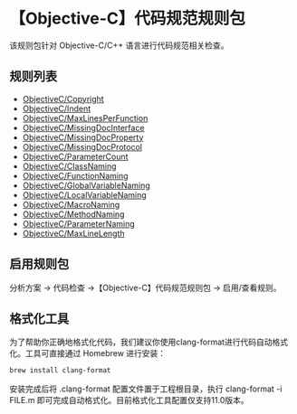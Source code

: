 
# 【Objective-C】代码规范规则包

该规则包针对 Objective-C/C++ 语言进行代码规范相关检查。

## 规则列表

- [ObjectiveC/Copyright](https://tencent.github.io/CodeAnalysis/zh/guide/代码检查/工具/TCA-Armory-C1.html#ObjectiveC/Copyright)
- [ObjectiveC/Indent](https://tencent.github.io/CodeAnalysis/zh/guide/代码检查/工具/TCA-Armory-C1.html#ObjectiveC/Indent)
- [ObjectiveC/MaxLinesPerFunction](https://tencent.github.io/CodeAnalysis/zh/guide/代码检查/工具/TCA-Armory-C1.html#ObjectiveC/MaxLinesPerFunction)
- [ObjectiveC/MissingDocInterface](https://tencent.github.io/CodeAnalysis/zh/guide/代码检查/工具/TCA-Armory-C1.html#ObjectiveC/MissingDocInterface)
- [ObjectiveC/MissingDocProperty](https://tencent.github.io/CodeAnalysis/zh/guide/代码检查/工具/TCA-Armory-C1.html#ObjectiveC/MissingDocProperty)
- [ObjectiveC/MissingDocProtocol](https://tencent.github.io/CodeAnalysis/zh/guide/代码检查/工具/TCA-Armory-C1.html#ObjectiveC/MissingDocProtocol)
- [ObjectiveC/ParameterCount](https://tencent.github.io/CodeAnalysis/zh/guide/代码检查/工具/TCA-Armory-C1.html#ObjectiveC/ParameterCount)
- [ObjectiveC/ClassNaming](https://tencent.github.io/CodeAnalysis/zh/guide/代码检查/工具/TCA-Armory-C1.html#ObjectiveC/ClassNaming)
- [ObjectiveC/FunctionNaming](https://tencent.github.io/CodeAnalysis/zh/guide/代码检查/工具/TCA-Armory-C1.html#ObjectiveC/FunctionNaming)
- [ObjectiveC/GlobalVariableNaming](https://tencent.github.io/CodeAnalysis/zh/guide/代码检查/工具/TCA-Armory-C1.html#ObjectiveC/GlobalVariableNaming)
- [ObjectiveC/LocalVariableNaming](https://tencent.github.io/CodeAnalysis/zh/guide/代码检查/工具/TCA-Armory-C1.html#ObjectiveC/LocalVariableNaming)
- [ObjectiveC/MacroNaming](https://tencent.github.io/CodeAnalysis/zh/guide/代码检查/工具/TCA-Armory-C1.html#ObjectiveC/MacroNaming)
- [ObjectiveC/MethodNaming](https://tencent.github.io/CodeAnalysis/zh/guide/代码检查/工具/TCA-Armory-C1.html#ObjectiveC/MethodNaming)
- [ObjectiveC/ParameterNaming](https://tencent.github.io/CodeAnalysis/zh/guide/代码检查/工具/TCA-Armory-C1.html#ObjectiveC/ParameterNaming)
- [ObjectiveC/MaxLineLength](https://tencent.github.io/CodeAnalysis/zh/guide/代码检查/工具/TCA-Armory-C1.html#ObjectiveC/MaxLineLength)

## 启用规则包
分析方案 -> 代码检查 ->【Objective-C】代码规范规则包 -> 启用/查看规则。

## 格式化工具
为了帮助你正确地格式化代码，我们建议你使用clang-format进行代码自动格式化。工具可直接通过 Homebrew 进行安装：
```bash
brew install clang-format
```
安装完成后将 .clang-format 配置文件置于工程根目录，执行 clang-format -i FILE.m 即可完成自动格式化。目前格式化工具配置仅支持11.0版本。
